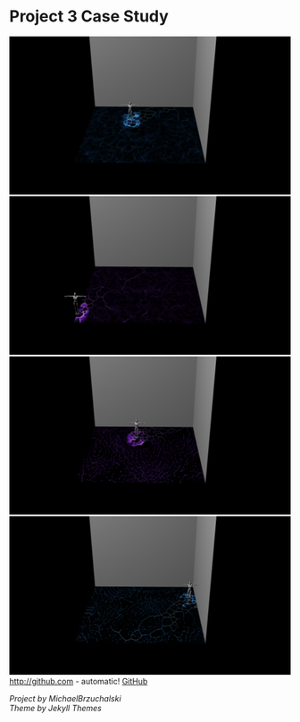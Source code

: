 # Project 3 Case Study 

![ImageOne](images/TDMovieOut.0.jpg)
![ImageTwo](images/TDMovieOut.1.jpg)
![ImageThree](images/TDMovieOut.2.jpg)
![ImageFour](images/TDMovieOut.3.jpg)
http://github.com - automatic!
[GitHub](http://github.com)

*Project by MichaelBrzuchalski*\
*Theme by Jekyll Themes*
